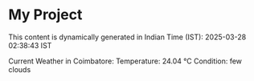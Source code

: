 # My Project

This content is dynamically generated in Indian Time (IST): 2025-03-28 02:38:43 IST


Current Weather in Coimbatore:
Temperature: 24.04 °C
Condition: few clouds
